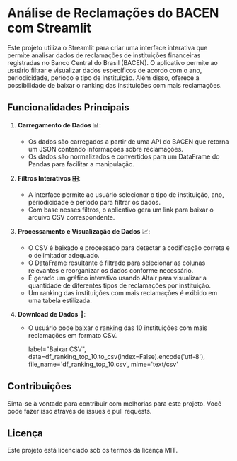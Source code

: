 # Análise de Reclamações do BACEN com Streamlit

Este projeto utiliza o Streamlit para criar uma interface interativa que permite analisar dados de reclamações de instituições financeiras registradas no Banco Central do Brasil (BACEN). O aplicativo permite ao usuário filtrar e visualizar dados específicos de acordo com o ano, periodicidade, período e tipo de instituição. Além disso, oferece a possibilidade de baixar o ranking das instituições com mais reclamações.

## Funcionalidades Principais

1. **Carregamento de Dados** 📊:
    - Os dados são carregados a partir de uma API do BACEN que retorna um JSON contendo informações sobre reclamações.
    - Os dados são normalizados e convertidos para um DataFrame do Pandas para facilitar a manipulação.

2. **Filtros Interativos** 🎛️:
    - A interface permite ao usuário selecionar o tipo de instituição, ano, periodicidade e período para filtrar os dados.
    - Com base nesses filtros, o aplicativo gera um link para baixar o arquivo CSV correspondente.

3. **Processamento e Visualização de Dados** 📈:
    - O CSV é baixado e processado para detectar a codificação correta e o delimitador adequado.
    - O DataFrame resultante é filtrado para selecionar as colunas relevantes e reorganizar os dados conforme necessário.
    - É gerado um gráfico interativo usando Altair para visualizar a quantidade de diferentes tipos de reclamações por instituição.
    - Um ranking das instituições com mais reclamações é exibido em uma tabela estilizada.

4. **Download de Dados** 💾:
    - O usuário pode baixar o ranking das 10 instituições com mais reclamações em formato CSV.

        label="Baixar CSV",
        data=df_ranking_top_10.to_csv(index=False).encode('utf-8'),
        file_name='df_ranking_top_10.csv',
        mime='text/csv'
      
## Contribuições

Sinta-se à vontade para contribuir com melhorias para este projeto. Você pode fazer isso através de issues e pull requests.

## Licença

Este projeto está licenciado sob os termos da licença MIT.
